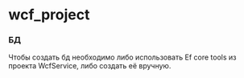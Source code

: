 # wcf_project

### БД
Чтобы создать бд необходимо либо использовать Ef core tools из проекта WcfService, либо создать её вручную.
